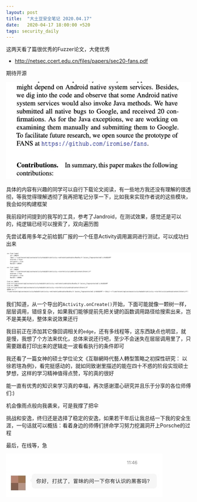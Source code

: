 ```yaml
---
layout: post
title:  "大土豆安全笔记 2020.04.17"
date:   2020-04-17 18:00:00 +520
tags: security_daily
---
```


这两天看了篇很优秀的Fuzzer论文，大佬优秀
- http://netsec.ccert.edu.cn/files/papers/sec20-fans.pdf

期待开源

![IMAGE](/assets/resources/80215C4C064303013A2411486FD5316B.jpg)

具体的内容有兴趣的同学可以自行下载论文阅读，有一些地方我还没有理解的很透彻，等我觉得理解透彻了我再把笔记分享一下，比如我来实现作者说的这些模块，我会如何构建框架

我前段时间提到的我写的工具，参考了Jandroid，在测试效果，感觉还是可以的，纯逻辑已经可以搜索了，双向遍历图

先尝试着用多年之前给鹅厂报的一个任意Activity调用漏洞进行测试，可以成功扫出来

![IMAGE](/assets/resources/493D1DDBADBF24343A92E5B03E7D9ACA.jpg)

我们知道，从一个导出的`Activity.onCreate()`开始，下面可能就像一颗树一样，层层调用，错综复杂，如果我们能够提前先把关键的函数调用路径给搜索出来，岂不是美美哒，整体来说效果还行

我目前正在添加其它像回调相关的`edge`，还有多线程等，这东西缺点也明显，就是慢，我想了个方法来优化，总体来说还行吧，至少不会迷失在层层调用里了，只需要跟着打印出来的逻辑走一波看看执行的条件即可

我还看了一篇女神的硕士学位论文《互聯網時代藝人轉型策略之初探性研究： 以徐若瑄為例》，看完挺感动的，就如同致谢里描述的能在四十不惑的阶段实现硕士梦想，这样的学习精神值得点赞，写的真的很好

能一直有优秀的知识来学习真的幸福，再次感谢潜心研究并且乐于分享的各位师傅们:)

机会像雨点般向我袭来，可是我撑了把伞

挑战和安逸，终归还是选择了稳定的安逸，如果若干年后让我总结一下我的安全生涯，一句话就可以概括：看着身边的师傅们拼命学习努力挖漏洞开上Porsche的过程

最后，在线等，急

![IMAGE](/assets/resources/EDF708E08D609A2464B760E11927B1B7.jpg)